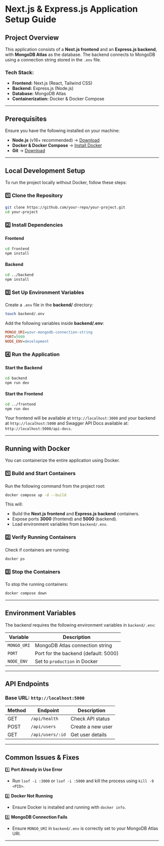 # **Next.js & Express.js Application Setup Guide**
 
## **Project Overview**
 
This application consists of a **Next.js frontend** and an **Express.js backend**, with **MongoDB Atlas** as the database. The backend connects to MongoDB using a connection string stored in the `.env` file.
 
### **Tech Stack:**
 
- **Frontend:** Next.js (React, Tailwind CSS)
- **Backend:** Express.js (Node.js)
- **Database:** MongoDB Atlas
- **Containerization:** Docker & Docker Compose
 
---
 
## **Prerequisites**
 
Ensure you have the following installed on your machine:
 
- **Node.js** (v16+ recommended) → [Download](https://nodejs.org/)
- **Docker & Docker Compose** → [Install Docker](https://docs.docker.com/get-docker/)
- **Git** → [Download](https://git-scm.com/)
 
---
 
## **Local Development Setup**
 
To run the project locally without Docker, follow these steps:
 
### **1️⃣ Clone the Repository**
 
```sh
git clone https://github.com/your-repo/your-project.git
cd your-project
```
 
### **2️⃣ Install Dependencies**
 
#### **Frontend**
 
```sh
cd frontend
npm install
```
 
#### **Backend**
 
```sh
cd ../backend
npm install
```
 
### **3️⃣ Set Up Environment Variables**
 
Create a `.env` file in the **backend/** directory:
 
```sh
touch backend/.env
```
 
Add the following variables inside **backend/.env**:
 
```ini
MONGO_URI=your-mongodb-connection-string
PORT=5000
NODE_ENV=development
```
 
### **4️⃣ Run the Application**
 
#### **Start the Backend**
 
```sh
cd backend
npm run dev
```
 
#### **Start the Frontend**
 
```sh
cd ../frontend
npm run dev
```
 
Your frontend will be available at `http://localhost:3000` and your backend at `http://localhost:5000` and Swagger API Docs available at: `http://localhost:5000/api-docs`.
 
---
 
## **Running with Docker**
 
You can containerize the entire application using Docker.
 
### **1️⃣ Build and Start Containers**
 
Run the following command from the project root:
 
```sh
docker compose up -d --build
```
 
This will:
 
- Build the **Next.js frontend** and **Express.js backend** containers.
- Expose ports **3000** (frontend) and **5000** (backend).
- Load environment variables from `backend/.env`.
 
### **2️⃣ Verify Running Containers**
 
Check if containers are running:
 
```sh
docker ps
```
 
### **3️⃣ Stop the Containers**
 
To stop the running containers:
 
```sh
docker compose down
```
 
---
 
## **Environment Variables**
 
The backend requires the following environment variables in `backend/.env`:
 
| Variable    | Description                          |
| ----------- | ------------------------------------ |
| `MONGO_URI` | MongoDB Atlas connection string      |
| `PORT`      | Port for the backend (default: 5000) |
| `NODE_ENV`  | Set to `production` in Docker        |
 
---
 
## **API Endpoints**
 
### **Base URL:** `http://localhost:5000`
 
| Method | Endpoint         | Description       |
| ------ | ---------------- | ----------------- |
| GET    | `/api/health`    | Check API status  |
| POST   | `/api/users`     | Create a new user |
| GET    | `/api/users/:id` | Get user details  |
 
---
 
## **Common Issues & Fixes**
 
1️⃣ **Port Already in Use Error**
 
- Run `lsof -i :3000` or `lsof -i :5000` and kill the process using `kill -9 <PID>`.
 
2️⃣ **Docker Not Running**
 
- Ensure Docker is installed and running with `docker info`.
 
3️⃣ **MongoDB Connection Fails**
 
- Ensure `MONGO_URI` in `backend/.env` is correctly set to your MongoDB Atlas URI.
 
---